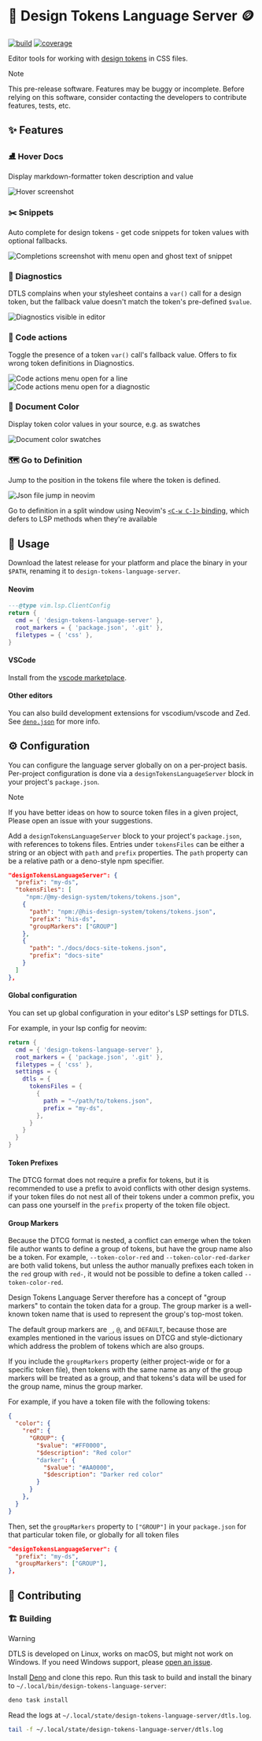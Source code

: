 # 🎨 Design Tokens Language Server 🪙

[![build](https://github.com/bennypowers/design-tokens-language-server/actions/workflows/build.yaml/badge.svg)](https://github.com/bennypowers/design-tokens-language-server/actions/workflows/build.yaml)
[![coverage](https://codecov.io/gh/bennypowers/design-tokens-language-server/graph/badge.svg?token=9VOMFXI5GQ)](https://codecov.io/gh/bennypowers/design-tokens-language-server)

Editor tools for working with [design tokens][dtcg] in CSS files.

> [!NOTE]
> This pre-release software. Features may be buggy or incomplete. Before 
> relying on this software, consider contacting the developers to contribute
> features, tests, etc.

## ✨ Features

### ⛸️ Hover Docs

Display markdown-formatter token description and value

![Hover screenshot](./docs/hover.png)

### ✂️ Snippets
Auto complete for design tokens - get code snippets for token values with 
optional fallbacks.

![Completions screenshot with menu open and ghost text of snippet](./docs/completions.png)

### 🥼 Diagnostics

DTLS complains when your stylesheet contains a `var()` call for a design token, 
but the fallback value doesn't match the token's pre-defined `$value`.

![Diagnostics visible in editor](./docs/diagnostics.png)

### 🦸 Code actions

Toggle the presence of a token `var()` call's fallback value. Offers to fix 
wrong token definitions in Diagnostics.

![Code actions menu open for a line](./docs/toggle-fallback.png)
![Code actions menu open for a diagnostic](./docs/autofix.png)

### 🎨 Document Color
Display token color values in your source, e.g. as swatches

![Document color swatches](./docs/document-color.png)

### 🗺️ Go to Definition

Jump to the position in the tokens file where the token is defined.

![Json file jump in neovim](./docs/goto-definition.png)

Go to definition in a split window using Neovim's [`<C-w C-]>`
binding](https://neovim.io/doc/user/windows.html#CTRL-W_g_CTRL-%5D),
which defers to LSP methods when they're available

## 🧰 Usage

Download the latest release for your platform and place the binary in your
`$PATH`, renaming it to `design-tokens-language-server`.

#### Neovim

```lua
---@type vim.lsp.ClientConfig
return {
  cmd = { 'design-tokens-language-server' },
  root_markers = { 'package.json', '.git' },
  filetypes = { 'css' },
}
```

#### VSCode

Install from the [vscode marketplace](https://marketplace.visualstudio.com/items?itemName=pwrs.design-tokens-language-server-vscode). 

#### Other editors

You can also build development extensions for vscodium/vscode and Zed. See
[`deno.json`](tree/main/deno.json) for more info.

## ⚙️ Configuration

You can configure the language server globally on on a per-project basis. Per-project
configuration is done via a `designTokensLanguageServer` block in your project's
`package.json`.

> [!NOTE]
> If you have better ideas on how to source token files in a given
> project, Please open an issue with your suggestions.

Add a `designTokensLanguageServer` block to your project's `package.json`, with
references to tokens files. Entries under `tokensFiles` can be either a string
or an object with `path` and `prefix` properties. The `path` property can be a
relative path or a deno-style npm specifier.

```json
"designTokensLanguageServer": {
  "prefix": "my-ds",
  "tokensFiles": [
     "npm:/@my-design-system/tokens/tokens.json",
    {
      "path": "npm:/@his-design-system/tokens/tokens.json",
      "prefix": "his-ds",
      "groupMarkers": ["GROUP"]
    },
    {
      "path": "./docs/docs-site-tokens.json",
      "prefix": "docs-site"
    }
  ]
},
```

#### Global configuration

You can set up global configuration in your editor's LSP settings for DTLS.

For example, in your lsp config for neovim:

```lua
return {
  cmd = { 'design-tokens-language-server' },
  root_markers = { 'package.json', '.git' },
  filetypes = { 'css' },
  settings = {
    dtls = {
      tokensFiles = {
        {
          path = "~/path/to/tokens.json",
          prefix = "my-ds",
        },
      }
    }
  }
}
```

#### Token Prefixes

The DTCG format does not require a prefix for tokens, but it is recommended to
use a prefix to avoid conflicts with other design systems.
if your token files do not nest all of their tokens under a common prefix,
you can pass one yourself in the `prefix` property of the token file object.

#### Group Markers

Because the DTCG format is nested, a conflict can emerge when the token file
author wants to define a group of tokens, but have the group name also be a
token. For example, `--token-color-red` and `--token-color-red-darker` are both
valid tokens, but unless the author manually prefixes each token in the `red`
group with `red-`, it would not be possible to define a token called
`--token-color-red`.

Design Tokens Language Server therefore has a concept of "group markers" to
contain the token data for a group. The group marker is a well-known token name
that is used to represent the group's top-most token.

The default group markers are `_`, `@`, and `DEFAULT`, because those are
examples mentioned in the various issues on DTCG and style-dictionary which
address the problem of tokens which are also groups.

If you include the `groupMarkers` property (either project-wide or for a
specific token file), then tokens with the same name as any of the group markers
will be treated as a group, and that tokens's data will be used for the group
name, minus the group marker.

For example, if you have a token file with the following tokens:

```json
{
  "color": {
    "red": {
      "GROUP": {
        "$value": "#FF0000",
        "$description": "Red color"
        "darker": {
          "$value": "#AA0000",
          "$description": "Darker red color"
        }
      }
    },
  }
}
```

Then, set the `groupMarkers` property to `["GROUP"]` in your `package.json` for
that particular token file, or globally for all token files

```json
"designTokensLanguageServer": {
  "prefix": "my-ds",
  "groupMarkers": ["GROUP"],
},
```

## 🤝 Contributing

### 🏗️ Building

> [!WARNING]
> DTLS is developed on Linux, works on macOS, but might not work on Windows.
> If you need Windows support, please [open an issue](./issues/new).

Install [Deno](https://deno.land) and clone this repo. Run this task to build
and install the binary to `~/.local/bin/design-tokens-language-server`:

```sh
deno task install
```

Read the logs at `~/.local/state/design-tokens-language-server/dtls.log`.

```sh
tail -f ~/.local/state/design-tokens-language-server/dtls.log
```

[dtcg]: https://tr.designtokens.org/format/
